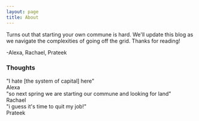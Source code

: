 ```yaml
---
layout: page
title: About
---
```


Turns out that starting your own commune is hard. We'll update this blog as we navigate the complexities of going off the grid. Thanks for reading!

-Alexa, Rachael, Prateek

### Thoughts
<div class="message">
  "I hate [the system of capital] here"<br>Alexa
</div>

<div class="message">
  "so next spring we are starting our commune and looking for land"<br>Rachael
</div>

<div class="message">
  "i guess it's time to quit my job!"<br>Prateek
</div>
